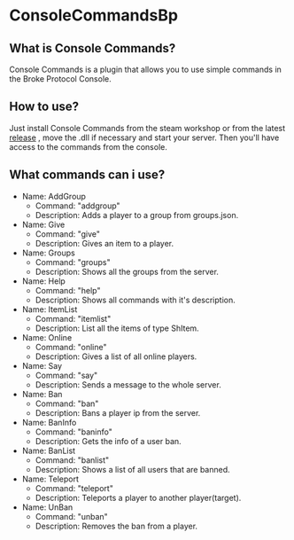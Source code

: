 # ConsoleCommandsBp
## What is Console Commands?
Console Commands is a plugin that allows you to use simple commands in the Broke Protocol Console.
## How to use?
Just install Console Commands from the steam workshop or from the latest [release](https://github.com/xiluisx/ConsoleCommands/releases/) , move the .dll if necessary and start your server. Then you'll have access to the commands from the console.
## What commands can i use?
- Name: AddGroup
  - Command: "addgroup"
  - Description: Adds a player to a group from groups.json.
- Name: Give
  - Command: "give"
  - Description: Gives an item to a player.
- Name: Groups
  - Command: "groups"
  - Description: Shows all the groups from the server.
- Name: Help
  - Command: "help"
  - Description: Shows all commands with it's description.
- Name: ItemList
  - Command: "itemlist"
  - Description: List all the items of type ShItem.
- Name: Online
  - Command: "online"
  - Description: Gives a list of all online players.
- Name: Say
  - Command: "say"
  - Description: Sends a message to the whole server.
- Name: Ban
  - Command: "ban"
  - Description: Bans a player ip from the server.
- Name: BanInfo
  - Command: "baninfo"
  - Description: Gets the info of a user ban.
- Name: BanList
  - Command: "banlist"
  - Description: Shows a list of all users that are banned.
- Name: Teleport
  - Command: "teleport"
  - Description: Teleports a player to another player(target).
- Name: UnBan
  - Command: "unban"
  - Description: Removes the ban from a player.
 
